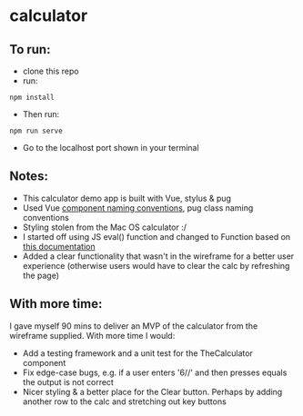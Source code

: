 # calculator

## To run:
- clone this repo
- run:
```
npm install
```
- Then run:
```
npm run serve
```
- Go to the localhost port shown in your terminal

## Notes:
- This calculator demo app is built with Vue, stylus & pug
- Used Vue [component naming conventions](https://v2.vuejs.org/v2/style-guide/?redirect=true#Single-instance-component-names-strongly-recommended), pug class naming conventions
- Styling stolen from the Mac OS calculator :/
- I started off using JS eval() function and changed to Function based on [this documentation](https://developer.mozilla.org/en-US/docs/Web/JavaScript/Reference/Global_Objects/eval#never_use_eval!)
- Added a clear functionality that wasn't in the wireframe for a better user experience (otherwise users would have to clear the calc by refreshing the page)

## With more time:
I gave myself 90 mins to deliver an MVP of the calculator from the wireframe supplied. With more time I would:
- Add a testing framework and a unit test for the TheCalculator component
- Fix edge-case bugs, e.g. if a user enters '6//' and then presses equals the output is not correct
- Nicer styling & a better place for the Clear button. Perhaps by adding another row to the calc and stretching out key buttons
